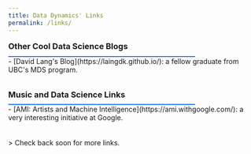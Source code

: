 ```yaml
---
title: Data Dynamics' Links
permalink: /links/
---
```


<h3 style="LINE-HEIGHT:5px;">Other Cool Data Science Blogs</h3>
<div style="border: thin solid #2676FF; width: 75%;"></div>
- [David Lang's Blog](https://laingdk.github.io/): a fellow graduate from UBC's MDS program.
<br>
<br>
<h3 style="LINE-HEIGHT:5px;">Music and Data Science Links</h3>
<div style="border: thin solid #2676FF; width: 75%;"></div>
- [AMI: Artists and Machine Intelligence](https://ami.withgoogle.com/): a very interesting initiative at Google.
<br>
<br>
<br>
> Check back soon for more links.
